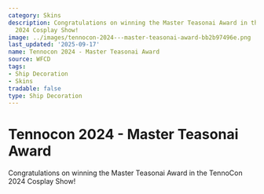 ```yaml
---
category: Skins
description: Congratulations on winning the Master Teasonai Award in the TennoCon
  2024 Cosplay Show!
image: ../images/tennocon-2024---master-teasonai-award-bb2b97496e.png
last_updated: '2025-09-17'
name: Tennocon 2024 - Master Teasonai Award
source: WFCD
tags:
- Ship Decoration
- Skins
tradable: false
type: Ship Decoration
---
```


# Tennocon 2024 - Master Teasonai Award

Congratulations on winning the Master Teasonai Award in the TennoCon 2024 Cosplay Show!


